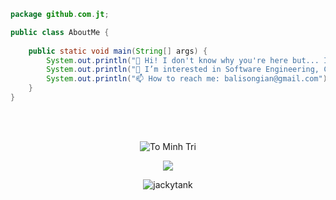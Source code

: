```java
package github.com.jt;

public class AboutMe {
    
    public static void main(String[] args) {
        System.out.println("👋 Hi! I don't know why you're here but... I'm jt, a dude which appear to be a software developer");
        System.out.println("👀 I’m interested in Software Engineering, Cryptocurrency, and a bit of physics/history/geopolitics");
        System.out.println("📫 How to reach me: balisongian@gmail.com");
    }
}
```

  
 <br>
 <br>
  
 <p align="center">
  <img  src="https://github-readme-streak-stats.herokuapp.com/?user=jackytank&theme=white" alt="To Minh Tri" />
 </p>
 <p align="center">
  <img  src="https://github-readme-stats.vercel.app/api/top-langs/?username=jackytank&layout=compact&theme=white" /> 
 </p>
 <p align="center">
  <img src="https://komarev.com/ghpvc/?username=jackytank&label=Profile%20views&color=0e75b6&style=flat" alt="jackytank" /> 
 </p>
